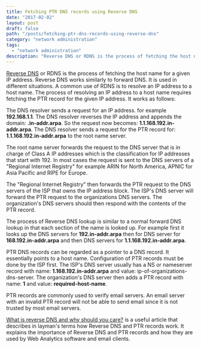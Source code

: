 ```yaml
---
title: Fetching PTR DNS records using Reverse DNS
date: "2017-02-02"
layout: post
draft: false
path: "/posts/fetching-ptr-dns-records-using-reverse-dns"
category: "network administration"
tags:
  - "network administration"
description: "Reverse DNS or RDNS is the process of fetching the host name for a given IP address. Reverse DNS works similarly to forward DNS."
---
```


[Reverse DNS](https://en.wikipedia.org/wiki/Reverse_DNS_lookup) or RDNS is the process of fetching the host name for a given IP address. Reverse DNS works similarly to forward DNS. It is used in different situations. A common use of RDNS is to resolve an IP address to a host name. The process of resolving an IP address to a host name requires fetching the PTR record for the given IP address. It works as follows:

The DNS resolver sends a request for an IP address. for example **192.168.1.1**. The DNS resolver reverses the IP address and appends the domain: **.in-addr.arpa**. So the request now becomes: **1.1.168.192.in-addr.arpa**. The DNS resolver sends a request for the PTR record for: **1.1.168.192.in-addr.arpa** to the root name server.

The root name server forwards the request to the DNS server that is in charge of Class A IP addresses which is the classification for IP addresses that start with 192. In most cases the request is sent to the DNS servers of a "Regional Internet Registry" for example ARIN for North America, APNIC for Asia Pacific and RIPE for Europe.

The "Regional Internet Registry" then forwards the PTR request to the DNS servers of the ISP that owns the IP address block. The ISP's DNS server will forward the PTR request to the organizations DNS servers. The organization's DNS servers should then respond with the contents of the PTR record.

The process of Reverse DNS lookup is similar to a normal forward DNS lookup in that each section of the name is looked up. For example first it looks up the DNS servers for **192.in-addr.arpa** then for DNS server for **168.192.in-addr.arpa** and then DNS servers for **1.1.168.192.in-addr.arpa**.

PTR DNS records can be regarded as a pointer to a DNS record. It essentially points to a host name. Configuration of PTR records must be done by the ISP first. The ISP's DNS server usually has a NS or nameserver record with name: **1.168.192.in-addr.arpa** and value: ip-of-organizations-dns-server. The organization's DNS server then adds a PTR record with name: **1** and value: **required-host-name**.

PTR records are commonly used to verify email servers. An email server with an invalid PTR record will not be able to send email since it is not trusted by most email servers.

[What is reverse DNS and why should you care?](https://blog.leadfeeder.com/what-is-reverse-dns-and-why-you-should-care/) is a useful article that describes in layman's terms how Reverse DNS and PTR records work. It explains the importance of Reverse DNS and PTR records and how they are used by Web Analytics software and email clients.
